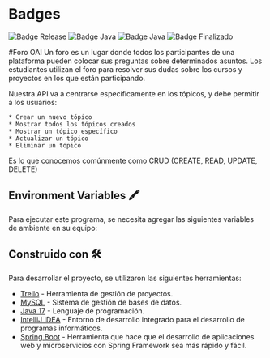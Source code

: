 # Badges
![Badge Release](https://img.shields.io/badge/Release%20Date:-Enero-blue)
![Badge Java](https://img.shields.io/badge/Java:-17-blue)
![Badge Java](https://img.shields.io/badge/Spring%20Boot:-3.4.1-blue)
![Badge Finalizado](https://img.shields.io/badge/Status:-Finalizado-blue)

#Foro OAI
Un foro es un lugar donde todos los participantes de una plataforma pueden colocar sus preguntas sobre determinados asuntos. Los estudiantes utilizan el foro para resolver sus dudas sobre los cursos y proyectos en los que están participando. 

Nuestra API va a centrarse específicamente en los tópicos, y debe permitir a los usuarios:

    * Crear un nuevo tópico
    * Mostrar todos los tópicos creados
    * Mostrar un tópico específico
    * Actualizar un tópico
    * Eliminar un tópico

Es lo que conocemos comúnmente como CRUD (CREATE, READ, UPDATE, DELETE)

## Environment Variables 🖍

Para ejecutar este programa, se necesita agregar las siguientes variables de ambiente en su equipo:

## Construido con 🛠️

Para desarrollar el proyecto, se utilizaron las siguientes herramientas:

* [Trello](https://trello.com/es) - Herramienta de gestión de proyectos.
* [MySQL](https://www.mysql.com/) - Sistema de gestión de bases de datos.
* [Java 17](https://www.oracle.com/java/) - Lenguaje de programación.
* [IntelliJ IDEA](https://www.jetbrains.com/idea/) - Entorno de desarrollo integrado para el desarrollo de programas informáticos.
* [Spring Boot](https://start.spring.io/) - Herramienta que hace que el desarrollo de aplicaciones web y microservicios con Spring Framework sea más rápido y fácil.
